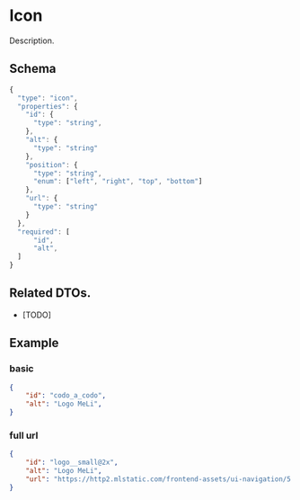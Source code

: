 # Icon
Description.

## Schema

```js
{
  "type": "icon",
  "properties": {
    "id": {
      "type": "string",
    },
    "alt": {
      "type": "string"
    },
    "position": {
      "type": "string",
      "enum": ["left", "right", "top", "bottom"]
    },
    "url": {
      "type": "string"
    }
  },
  "required": [
      "id",
      "alt",
  ]
}
```

## Related DTOs.
- [TODO]

## Example

### basic

```json
{
    "id": "codo_a_codo",
    "alt": "Logo MeLi",
}
```

### full url

```json
{
    "id": "logo__small@2x",
    "alt": "Logo MeLi",
    "url": "https://http2.mlstatic.com/frontend-assets/ui-navigation/5.8.0/mercadolibre/logo__small@2x.png",
}
```
